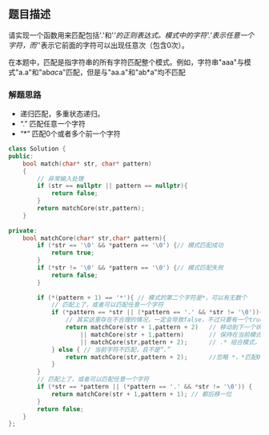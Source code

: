 ## 题目描述
请实现一个函数用来匹配包括'.'和'*'的正则表达式。模式中的字符'.'表示任意一个字符，而'*'表示它前面的字符可以出现任意次（包含0次）。 

在本题中，匹配是指字符串的所有字符匹配整个模式。例如，字符串"aaa"与模式"a.a"和"ab*ac*a"匹配，但是与"aa.a"和"ab*a"均不匹配

### 解题思路
- 递归匹配，多重状态递归。
- “.” 匹配任意一个字符
- “*” 匹配0个或者多个前一个字符

```cpp
class Solution {
public:
    bool match(char* str, char* pattern)
    {
        // 异常输入处理
        if (str == nullptr || pattern == nullptr){
            return false;
        }
        return matchCore(str,pattern);
    }
    
private:
    bool matchCore(char* str,char* pattern){
        if (*str == '\0' && *pattern == '\0') {// 模式匹配成功
            return true;
        }
        if (*str != '\0' && *pattern == '\0') {// 模式匹配失败
            return false;
        }
        
        if (*(pattern + 1) == '*'){ // 模式的第二个字符是*，可以有无数个
            // 匹配上了，或者可以匹配任意一个字符
            if (*pattern == *str || (*pattern == '.' && *str != '\0')){
                // 其实这里存在不合理的情况，一定会导致false，不过只要有一个true就行了
                return matchCore(str + 1,pattern + 2)   // 移动到下一个状态，且忽略*，*匹配0个字符
                    || matchCore(str + 1,pattern)       // 保持在当前模式状态
                    || matchCore(str,pattern + 2);      // .* 组合模式，忽略 *，*匹配0个字符
            } else { // 当前字符不匹配，且不是“.”
                return matchCore(str,pattern + 2);      //忽略 *，*匹配0个字符
            }
        }
        // 匹配上了，或者可以匹配任意一个字符
        if (*str == *pattern || (*pattern == '.' && *str != '\0')) {
            return matchCore(str + 1,pattern + 1); // 都后移一位
        }
        return false;
    }
};
```